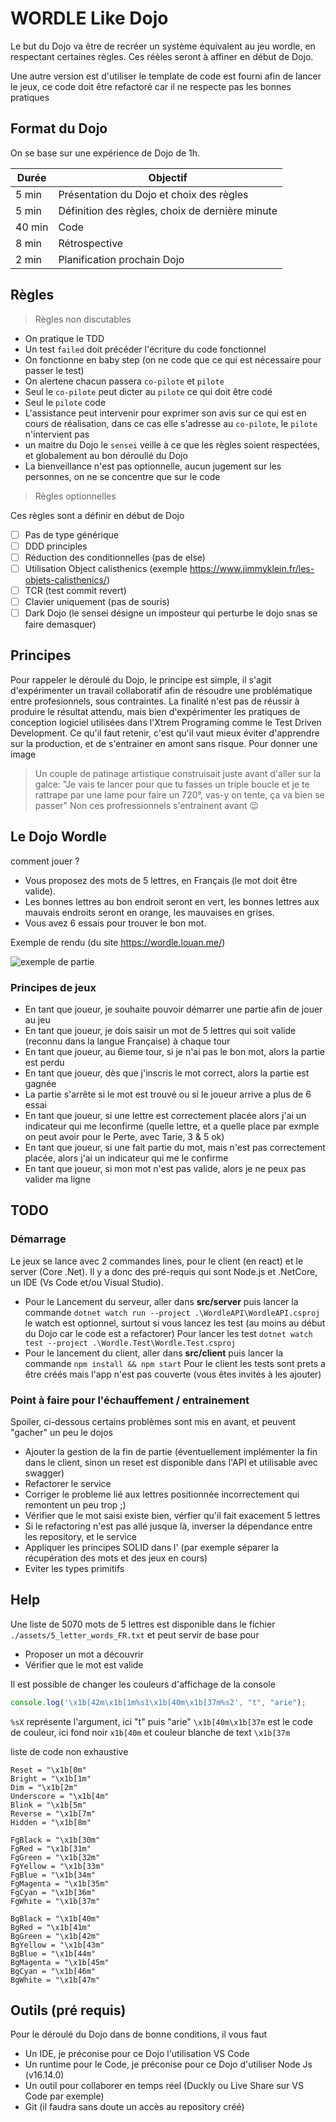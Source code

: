 # WORDLE Like Dojo

Le but du Dojo va être de recréer un système équivalent au jeu wordle,
en respectant certaines règles. Ces réèles seront à affiner en début de Dojo.

Une autre version est d'utiliser le template de code est fourni afin de lancer le jeux, ce code doit être refactoré car il ne respecte pas les bonnes pratiques

## Format du Dojo

On se base sur une expérience de Dojo de 1h.

| Durée | Objectif |
|---|---|
| 5 min | Présentation du Dojo et choix des règles |
| 5 min | Définition des règles, choix de dernière minute |
| 40 min | Code |
| 8 min | Rétrospective |
| 2 min | Planification prochain Dojo |

## Règles

> Règles non discutables

- On pratique le TDD
- Un test ```failed``` doit précéder l'écriture du code fonctionnel
- On fonctionne en baby step (on ne code que ce qui est nécessaire pour passer le test)
- On alertene chacun passera  ```co-pilote``` et ```pilote```
- Seul le ```co-pilote``` peut dicter au ```pilote``` ce qui doit être codé
- Seul le ```pilote``` code
- L'assistance peut intervenir pour exprimer son avis sur ce qui est en cours de réalisation, dans ce cas elle s'adresse au ```co-pilote```, le ```pilote``` n'intervient pas
- un maitre du Dojo le ```sensei``` veille à ce que les règles soient respectées, et globalement au bon déroullé du Dojo
- La bienveillance n'est pas optionnelle, aucun jugement sur les personnes, on ne se concentre que sur le code

> Règles optionnelles

Ces règles sont a définir en début de Dojo

- [ ] Pas de type générique
- [ ] DDD principles
- [ ] Réduction des conditionnelles (pas de else)
- [ ] Utilisation Object calisthenics (exemple <https://www.jimmyklein.fr/les-objets-calisthenics/>)
- [ ] TCR (test commit revert)
- [ ] Clavier uniquement (pas de souris)
- [ ] Dark Dojo (le sensei désigne un imposteur qui perturbe le dojo snas se faire demasquer)

## Principes

Pour rappeler le déroulé du Dojo, le principe est simple, il s'agit d'expérimenter un travail collaboratif afin de résoudre une problématique entre profesionnels, sous contraintes.
La finalité n'est pas de réussir à produire le résultat attendu, mais bien d'expérimenter les pratiques de conception logiciel utilisées dans l'Xtrem Programing comme le Test Driven Development.
Ce qu'il faut retenir, c'est qu'il vaut mieux éviter d'apprendre sur la production, et de s'entrainer en amont sans risque.
Pour donner une image
> Un couple de  patinage artistique construisait juste avant d'aller sur la galce:
> "Je vais te lancer pour que tu fasses un triple boucle et je te rattrape par une lame pour faire un 720°, vas-y on tente, ça va bien se passer"
> Non ces profressionnels s'entrainent avant 😉

## Le Dojo Wordle

comment jouer ?

- Vous proposez des mots de 5 lettres, en Français (le mot doit être valide).
- Les bonnes lettres au bon endroit seront en vert, les bonnes lettres aux mauvais endroits seront en orange, les mauvaises en grises.
- Vous avez 6 essais pour trouver le bon mot.

Exemple de rendu (du site <https://wordle.louan.me/>)

![exemple de partie](./assets/Screenshot_20220320-210347.jpg)

### Principes de jeux

- En tant que joueur, je souhaite pouvoir démarrer une partie afin de jouer au jeu
- En tant que joueur, je dois saisir un mot de 5 lettres qui soit valide (reconnu dans la langue Française) à chaque tour
- En tant que joueur, au 6ieme tour, si je n'ai pas le bon mot, alors la partie est perdu
- En tant que joueur, dès que j'inscris le mot correct, alors la partie est gagnée
- La partie s'arrête si le mot est trouvé ou si le joueur arrive a plus de 6 essai
- En tant que joueur, si une lettre est correctement placée alors j'ai un indicateur qui me leconfirme (quelle lettre, et a quelle place par exmple on peut avoir pour le Perte, avec Tarie, 3 & 5 ok)
- En tant que joueur, si une fait partie du mot, mais n'est pas correctement placée, alors j'ai un indicateur qui me le confirme
- En tant que joueur, si mon mot n'est pas valide, alors je ne peux pas valider ma ligne

## TODO

### Démarrage

Le jeux se lance avec 2 commandes lines, pour le client (en react) et le server (Core .Net).
Il y a donc des pré-requis qui sont Node.js et .NetCore, un IDE (Vs Code et/ou Visual Studio).

- Pour le Lancement du serveur, aller dans **src/server** puis lancer la commande
  ```dotnet watch run --project .\WordleAPI\WordleAPI.csproj```
  le watch est optionnel, surtout si vous lancez les test (au moins au début du Dojo car le code est a refactorer)
  Pour lancer les test
  ```dotnet watch test --project .\Wordle.Test\Wordle.Test.csproj```
- Pour le lancement du client, aller dans **src/client** puis lancer la commande
  ```npm install && npm start```
  Pour le client les tests sont prets a être créés mais l'app n'est pas couverte (vous êtes invités à les ajouter)

### Point à faire pour l'échauffement / entrainement

Spoiler, ci-dessous certains problèmes sont mis en avant, et peuvent "gacher" un peu le dojos

- Ajouter la gestion de la fin de partie (éventuellement implémenter la fin dans le client, sinon un reset est disponible dans l'API et utilisable avec swagger)
- Refactorer le service
- Corriger le probleme lié aux lettres positionnée incorrectement qui remontent un peu trop ;)
- Vérifier que le mot saisi existe bien, vérfier qu'il fait exacement 5 lettres
- Si le refactoring n'est pas allé jusque là, inverser la dépendance entre les repository, et le service
- Appliquer les principes SOLID dans l' (par exemple séparer la récupération des mots et des jeux en cours)
- Eviter les types primitifs

## Help

Une liste de 5070 mots de 5 lettres est disponible dans le fichier ```./assets/5_letter_words_FR.txt``` et peut servir de base pour

- Proposer un mot a découvrir
- Vérifier que le mot est valide

Il est possible de changer les couleurs d'affichage de la console

```js
console.log('\x1b[42m\x1b[1m%s1\x1b[40m\x1b[37m%s2', "t", "arie");
```

```%sX``` représente l'argument, ici "t" puis "arie"
```\x1b[40m\x1b[37m``` est le code de couleur, ici fond noir ```x1b[40m``` et couleur blanche de text ```\x1b[37m```

liste de code non exhaustive

```
Reset = "\x1b[0m"
Bright = "\x1b[1m"
Dim = "\x1b[2m"
Underscore = "\x1b[4m"
Blink = "\x1b[5m"
Reverse = "\x1b[7m"
Hidden = "\x1b[8m"

FgBlack = "\x1b[30m"
FgRed = "\x1b[31m"
FgGreen = "\x1b[32m"
FgYellow = "\x1b[33m"
FgBlue = "\x1b[34m"
FgMagenta = "\x1b[35m"
FgCyan = "\x1b[36m"
FgWhite = "\x1b[37m"

BgBlack = "\x1b[40m"
BgRed = "\x1b[41m"
BgGreen = "\x1b[42m"
BgYellow = "\x1b[43m"
BgBlue = "\x1b[44m"
BgMagenta = "\x1b[45m"
BgCyan = "\x1b[46m"
BgWhite = "\x1b[47m"
```

## Outils (pré requis)

Pour le déroulé du Dojo dans de bonne conditions, il vous faut

- Un IDE, je préconise pour ce Dojo l'utilisation VS Code
- Un runtime pour le Code, je préconise pour ce Dojo d'utiliser Node Js (v16.14.0)
- Un outil pour collaborer en temps réel (Duckly ou Live Share sur VS Code par exemple)
- Git (il faudra sans doute un accès au repository créé)
